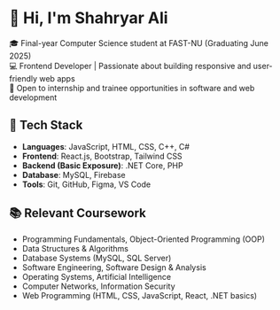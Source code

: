 # 👋 Hi, I'm Shahryar Ali

🎓 Final-year Computer Science student at FAST-NU (Graduating June 2025)  
💻 Frontend Developer | Passionate about building responsive and user-friendly web apps  
🔎 Open to internship and trainee opportunities in software and web development


## 🔧 Tech Stack

- **Languages**: JavaScript, HTML, CSS, C++, C#
- **Frontend**: React.js, Bootstrap, Tailwind CSS
- **Backend (Basic Exposure)**: .NET Core, PHP
- **Database**: MySQL, Firebase
- **Tools**: Git, GitHub, Figma, VS Code


## 📚 Relevant Coursework
- Programming Fundamentals, Object-Oriented Programming (OOP)
- Data Structures & Algorithms
- Database Systems (MySQL, SQL Server)
- Software Engineering, Software Design & Analysis
- Operating Systems, Artificial Intelligence
- Computer Networks, Information Security
- Web Programming (HTML, CSS, JavaScript, React, .NET basics)
